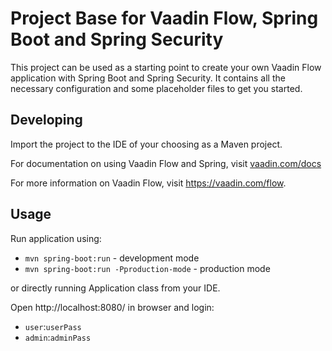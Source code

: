 # Project Base for Vaadin Flow, Spring Boot and Spring Security

This project can be used as a starting point to create your own Vaadin Flow application with Spring Boot and Spring Security.
It contains all the necessary configuration and some placeholder files to get you started.

## Developing

Import the project to the IDE of your choosing as a Maven project. 

For documentation on using Vaadin Flow and Spring, visit [vaadin.com/docs](https://vaadin.com/docs/v10/flow/spring/tutorial-spring-basic.html)

For more information on Vaadin Flow, visit https://vaadin.com/flow.

## Usage

Run application using:
- `mvn spring-boot:run` - development mode
- `mvn spring-boot:run -Pproduction-mode` - production mode

or directly running Application class from your IDE.

Open http://localhost:8080/ in browser and login:
- `user`:`userPass`
- `admin`:`adminPass`
